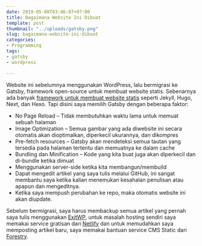 ```yaml
---
date: 2019-05-08T03:46:07+07:00
title: Bagaimana Website Ini Dibuat
template: post
thumbnail: "../uploads/gatsby.png"
slug: bagaimana-website-ini-dibuat
categories:
- Programming
tags:
- gatsby
- wordpress

---
```

Website ini sebelumnya menggunakan WordPress, lalu bermigrasi ke Gatsby, framework open-source untuk membuat website statis. Sebenarnya ada banyak [framework untuk membuat website statis](https://www.staticgen.com/) seperti Jekyll, Hugo, Next, dan Hexo. Tapi disini saya memilih Gatsby dengan beberapa faktor:

* No Page Reload – Tidak membutuhkan waktu lama untuk memuat sebuah halaman
* Image Optimization – Semua gambar yang ada diwebsite ini secara otomatis akan dioptimalkan, diperkecil ukurannya, dan dikompres
* Pre-fetch resources – Gatsby akan mendeteksi semua tautan yang tersedia pada halaman tertentu dan memuatnya ke dalam cache
* Bundling dan Minification – Kode yang kita buat juga akan diperkecil dan di-bundle ketika dimuat
* Menggunakan server-side ketika kita membangun/membuild
* Dapat mengedit artikel yang saya tulis melalui GitHub, ini sangat membantu saya ketika kalian menemukan kesahalan penulisan atau apapun dan mengeditnya.
* Ketika saya mempush perubahan ke repo, maka otomatis website ini akan diupdate.

Sebelum bermigrasi, saya harus membackup semua artikel yang pernah saya tulis menggunakan [ExitWP](https://github.com/thomasf/exitwp), untuk masalah hosting sendiri saya memakai service gratisan dari [Netlify](https://www.netlify.com/) dan untuk memudahkan saya memposting artikel baru, saya memakai bantuan service CMS Static dari [Forestry](https://forestry.io/).